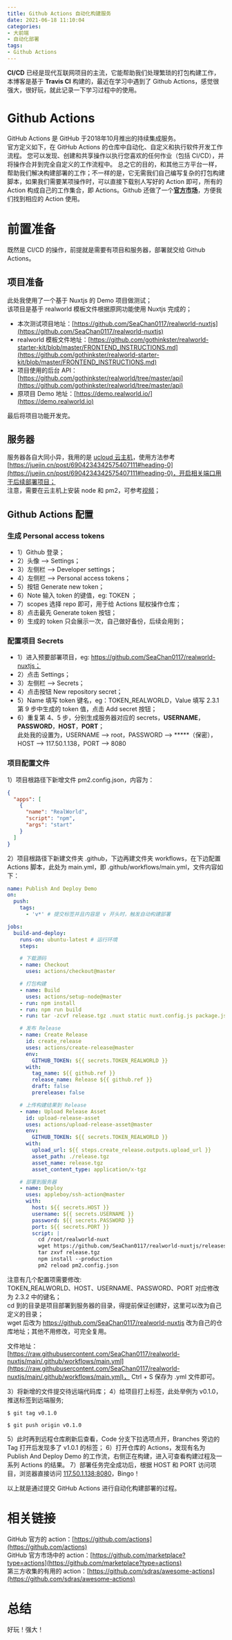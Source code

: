 ```yaml
---
title: Github Actions 自动化构建服务
date: 2021-06-18 11:10:04
categories:
- 大前端
- 自动化部署
tags:
- Github Actions
---
```

**CI/CD** 已经是现代互联网项目的主流，它能帮助我们处理繁琐的打包构建工作，本博客是基于 **Travis CI** 构建的，最近在学习中遇到了 Github Actions，感觉很强大，很好玩，就此记录一下学习过程中的使用。

# Github Actions
GitHub Actions 是 GitHub 于2018年10月推出的持续集成服务。  
官方定义如下，在 GitHub Actions 的仓库中自动化、自定义和执行软件开发工作流程。 您可以发现、创建和共享操作以执行您喜欢的任何作业（包括 CI/CD），并将操作合并到完全自定义的工作流程中。  <!--more-->
总之它的目的，和其他三方平台一样，帮助我们解决构建部署的工作；不一样的是，它无需我们自己编写复杂的打包构建脚本，如果我们需要某项操作时，可以直接下载别人写好的 Action 即可，所有的 Action 构成自己的工作集合，即 Actions。Github 还做了一个[**官方市场**](https://github.com/marketplace?type=actions)，方便我们找到相应的 Action 使用。

# 前置准备
既然是 CI/CD 的操作，前提就是需要有项目和服务器，部署就交给 Github Actions。
## 项目准备
此处我使用了一个基于 Nuxtjs 的 Demo 项目做测试；  
该项目是基于 realworld 模板文件根据原网功能使用 Nuxtjs 完成的；  

* 本次测试项目地址：[https://github.com/SeaChan0117/realworld-nuxtjs](https://github.com/SeaChan0117/realworld-nuxtjs)  
* realworld 模板文件地址：[https://github.com/gothinkster/realworld-starter-kit/blob/master/FRONTEND_INSTRUCTIONS.md](https://github.com/gothinkster/realworld-starter-kit/blob/master/FRONTEND_INSTRUCTIONS.md)  
* 项目使用的后台 API：[https://github.com/gothinkster/realworld/tree/master/api](https://github.com/gothinkster/realworld/tree/master/api)  
* 原项目 Demo 地址：[https://demo.realworld.io/](https://demo.realworld.io)

最后将项目功能开发完。

## 服务器
服务器各自大同小异，我用的是 [ucloud 云主机](https://passport.ucloud.cn/#login)，使用方法参考 [https://juejin.cn/post/6904234342575407111#heading-0](https://juejin.cn/post/6904234342575407111#heading-0)，开启相关端口用于后续部署项目；  
注意，需要在云主机上安装 node 和 pm2，可参考[视频](https://www.bilibili.com/video/BV14v4117712?p=4)；  

## Github Actions 配置
### 生成 Personal access tokens
* 1）Github 登录；
* 2）头像 --> Settings；
* 3）左侧栏 --> Developer settings；
* 4）左侧栏 --> Personal access tokens；
* 5）按钮 Generate new token；
* 6）Note 输入 token 的键值，eg: TOKEN ；
* 7）scopes 选择 repo 即可，用于给 Actions 赋权操作仓库；
* 8）点击最先 Generate token 按钮；
* 9）生成的 token 只会展示一次，自己做好备份，后续会用到；

### 配置项目 Secrets
* 1）进入预要部署项目，eg: https://github.com/SeaChan0117/realworld-nuxtjs；
* 2）点击 Settings；
* 3）左侧栏 --> Secrets；
* 4）点击按钮 New repository secret；
* 5）Name 填写 token 键名，eg：TOKEN_REALWORLD，Value 填写 2.3.1 第 9 步中生成的 token 值，点击 Add secret 按钮；
* 6）重复第 4、5 步，分别生成服务器对应的 secrets，**USERNAME**，**PASSWORD**，**HOST**，**PORT**；  
此处我的设置为，USERNAME --> root，PASSWORD --> *****（保密），HOST  --> 117.50.1.138，PORT --> 8080

### 项目配置文件
1）项目根路径下新增文件 pm2.config.json，内容为：
```json
{
  "apps": [
    {
      "name": "RealWorld",
      "script": "npm",
      "args": "start"
    }
  ]
}
```

2）项目根路径下新建文件夹 .github，下边再建文件夹 workflows，在下边配置 Actions 脚本，此处为 main.yml，即 .github/workflows/main.yml，文件内容如下：  
```yaml
name: Publish And Deploy Demo
on:
  push:
    tags:
      - 'v*' # 提交标签并且内容是 v 开头时，触发自动构建部署

jobs:
  build-and-deploy:
    runs-on: ubuntu-latest # 运行环境
    steps:

    # 下载源码
    - name: Checkout
      uses: actions/checkout@master

    # 打包构建
    - name: Build
      uses: actions/setup-node@master
    - run: npm install
    - run: npm run build
    - run: tar -zcvf release.tgz .nuxt static nuxt.config.js package.json package-lock.json pm2.config.json # 代码构建后，选择后边这些文件及文件夹，压缩为 release.tgz 压缩包

    # 发布 Release
    - name: Create Release
      id: create_release
      uses: actions/create-release@master
      env:
        GITHUB_TOKEN: ${{ secrets.TOKEN_REALWORLD }}
      with:
        tag_name: ${{ github.ref }}
        release_name: Release ${{ github.ref }}
        draft: false
        prerelease: false

    # 上传构建结果到 Release
    - name: Upload Release Asset
      id: upload-release-asset
      uses: actions/upload-release-asset@master
      env:
        GITHUB_TOKEN: ${{ secrets.TOKEN_REALWORLD }}
      with:
        upload_url: ${{ steps.create_release.outputs.upload_url }}
        asset_path: ./release.tgz
        asset_name: release.tgz
        asset_content_type: application/x-tgz

    # 部署到服务器
    - name: Deploy
      uses: appleboy/ssh-action@master
      with:
        host: ${{ secrets.HOST }}
        username: ${{ secrets.USERNAME }}
        password: ${{ secrets.PASSWORD }}
        port: ${{ secrets.PORT }}
        script: |
          cd /root/realworld-nuxt
          wget https://github.com/SeaChan0117/realworld-nuxtjs/releases/latest/download/release.tgz -O release.tgz
          tar zxvf release.tgz
          npm install --production
          pm2 reload pm2.config.json

```
注意有几个配置项需要修改:  
TOKEN_REALWORLD、HOST、USERNAME、PASSWORD、PORT 对应修改为 2.3.2 中的键名；  
cd 到的目录是项目部署到服务器的目录，得提前保证创建好，这里可以改为自己定义的目录；  
wget 后改为 https://github.com/SeaChan0117/realworld-nuxtjs 改为自己的仓库地址；其他不用修改，可完全复用。   
 
文件地址：  
[https://raw.githubusercontent.com/SeaChan0117/realworld-nuxtjs/main/.github/workflows/main.yml](https://raw.githubusercontent.com/SeaChan0117/realworld-nuxtjs/main/.github/workflows/main.yml)， Ctrl + S 保存为 .yml 文件即可。  

3）将新增的文件提交待远端代码库；
4）给项目打上标签，此处举例为 v0.1.0，推送标签到远端服务;
```
$ git tag v0.1.0

$ git push origin v0.1.0
```
5）此时再到远程仓库刷新后查看，Code 分支下拉选项点开，Branches 旁边的 Tag 打开后发现多了 v1.0.1 的标签；
6）打开仓库的 Actions，发现有名为 Publish And Deploy Demo 的工作流，右侧正在构建，进入可查看构建过程及一系列 Actions 的结果。
7）部署任务完全成功后，根据 HOST 和 PORT 访问项目，浏览器直接访问 [117.50.1.138:8080](http://117.50.1.138:8080/)，Bingo！

以上就是通过提交 GitHub Actions 进行自动化构建部署的过程。

# 相关链接
GitHub 官方的 action：[https://github.com/actions](https://github.com/actions)  
GitHub 官方市场中的 action：[https://github.com/marketplace?type=actions](https://github.com/marketplace?type=actions)  
第三方收集的有用的 action：[https://github.com/sdras/awesome-actions](https://github.com/sdras/awesome-actions)  

# 总结
好玩！强大！

